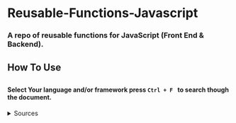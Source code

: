 <h1>Reusable-Functions-Javascript</h1>
<h3>A repo of reusable functions for JavaScript (Front End & Backend).</h3>

<h2>How To Use<h2>
    <h4>Select Your language and/or framework press 
    <code>Ctrl + F </code>
    to search though the document.</h4>

<details><summary>Sources</summary>
<p>

## Sources To Make This Repo
* [Git Hub Docs](https://docs.github.com)
</p>
</details>